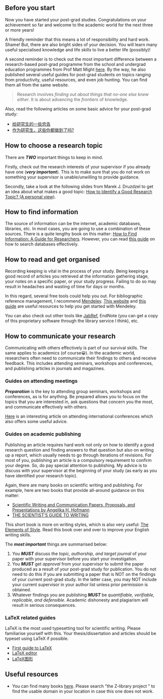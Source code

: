 
## Before you start

Now you have started your post-grad studies. Congratulations on your achievement so far and welcome to the academic world for the next three or more years! 

A friendly reminder that this means a lot of responsibility and hard work. Shame! But, there are also bright sides of your decision. You will learn many useful specialised knowledge and life skills to live a better life (possibly)!

A second reminder is to check out the most important difference between a research-based post-grad programme from the school and undergrad education programmes from Prof Matt Might [here](https://matt.might.net/articles/phd-school-in-pictures/). By the way, he also published several useful guides for post-grad students on topics ranging from productivity, useful resources, and even job hunting. You can find them all from the same website.

> Research involves *finding out about things that no-one else knew either*. It is about advancing the *frontiers* of knowledge.

Also, read the following articles on some basic advice for your post-grad study:

- [给研究生的一些忠告](http://sixf.org/files/others/ModestAdvice.pdf)
- [作为研究生，这些你都做到了吗?](https://mp.weixin.qq.com/s/A-9HTiefweSP1CvJrcSirA)

## How to choose a research topic
There are ***TWO*** important things to keep in mind. 

Firstly, check out the research interests of your supervisor if you already have one (***very important***). This is to make sure that you do not work on something your supervisor is unable/unwilling to provide guidance.

Secondly, take a look at the following slides from Marek J. Druzdzel to get an idea about what makes a good topic: [How to Identify a Good Research Topic? (A personal view)](https://sites.pitt.edu/~peterb/3005-001/L5.pdf).

## How to find information
The source of information can be the internet, academic databases, libraries, etc. In most cases, you are going to use a combination of these sources. There is a quite lengthy book on this matter: [How to Find Information: A Guide for Researchers](https://www.mheducation.co.uk/how-to-find-information-a-guide-for-researchers-9780335226313-emea-group). However, you can read [this guide](https://www.open.ac.uk/libraryservices/documents/advanced-search-techniques.pdf) on how to search databases effectively.

## How to read and get organised
Recording keeping is vital in the process of your study. Being keeping a good record of articles you retrieved at the information gathering stage, your notes on a specific paper, or your study progress. Failing to do so may result in headaches and wasting of time for days or months. 

In this regard, several free tools could help you out. For bibliographic reference management, I recommend [Mendeley](https://www.mendeley.com/download-desktop-new/). [This website](https://www.mendeley.com/guides) and [this guide](https://stglibrary.files.wordpress.com/2018/07/how-to-use-mendeley-a-step-by-step-guide.pdf) are useful resources to help you get started with Mendeley. 

You can also check out other tools like [JabRef](https://www.jabref.org/), EndNote (you can get a copy of this proprietary software through the library service I think), etc.
## How to communicate your research
Communicating with others effectively is part of our survival skills. The same applies to academics (of course😀). In the academic world, researchers often need to communicate their findings to others and receive feedback. This includes attending seminars, workshops and conferences, and publishing articles in journals and magazines.

### Guides on attending meetings
***Preparation*** is the key to attending group seminars, workshops and conferences, as is for anything. Be prepared allows you to focus on the topics that you are interested in, ask questions that concern you the most, and communicate effectively with others.

[Here](https://mp.weixin.qq.com/s/HTYUcEjPggHgrTHJHqsTQw) is an interesting article on attending international conferences which also offers some useful advice.

### Guides on academic publishing
Publishing an article requires hard work not only on how to identify a good research question and finding answers to that question but also on writing up a report, which usually needs to go through iterations of revisions. For most of you, publishing an article is a compulsory requirement to confirm your degree. So, do pay special attention to publishing. My advice is to discuss with your supervisor at the beginning of your study (as early as you have identified your research topic).

Again, there are many books on scientific writing and publishing. For example, here are two books that provide all-around guidance on this matter:
- [Scientific Writing and Communication Papers, Proposals, and Presentations by Angelika H. Hofmann](https://www.amazon.com/Scientific-Writing-Communication-Proposals-Presentations/dp/0190278544)
- [THE SCIENTIST’S GUIDE TO WRITING](https://press.princeton.edu/books/paperback/9780691170220/the-scientists-guide-to-writing)

This short book is more on writing styles, which is also very useful: [The Elements of Style](https://github.com/lzhangup/pg-resources/files/6258685/The.Elements.of.Style.2011.by.William.Strunk.Chris.Hong.pdf). Read this book over and over to improve your English writing skills. 

The ***most important*** things are summarised below:
1. You ***MUST*** discuss the _topic, authorship, and target journal_ of your paper with your supervisor before you start your investigation.
2. You ***MUST*** get _approval_ from your supervisor to submit the paper produced as a result of your post-grad study for publication. You do not need to do this if you are submitting a paper that is NOT on the findings of your current post-grad study. In the latter case, you may NOT include your current supervisor in your author list unless prior permission is obtained.
3. Whatever findings you are publishing ***MUST*** be _quantifiable, verifiable, replicable, and defensible_. Academic dishonesty and plagiarism will result in serious consequences. 


### LaTeX related guides
LaTeX is the most used typesetting tool for scientific writing. Please familiarise yourself with this. Your thesis/dissertation and articles should be typeset using LaTeX if possible.

- [First guide to LaTeX](https://mirrors.nic.cz/tex-archive/info/lshort/english/lshort.pdf)
- [LaTeX editor](https://github.com/lzhangup/pg-resources/files/6258028/LaTeX.Sublime.Text.pdf)
- [LaTeX图形](http://www.ctex.org/documents/latex/graphics/node2.html)

## Useful resources

- You can find many books [here](https://z-lib.org). Please search "the Z-library project " to find the usable domain in your location in case this one does not work.

